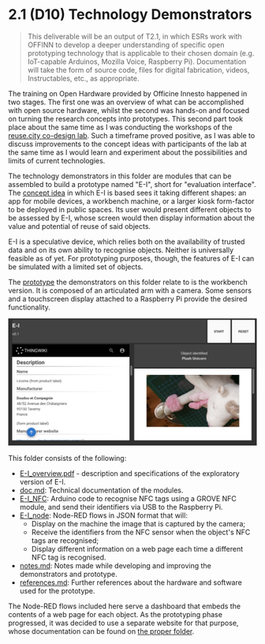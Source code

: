 # 2.1 (D10) Technology Demonstrators

> This deliverable will be an output of T2.1, in which ESRs work with OFFINN to develop a deeper understanding of specific open prototyping technology that is applicable to their chosen domain (e.g. IoT-capable Arduinos, Mozilla Voice, Raspberry Pi).
> Documentation will take the form of source code, files for digital fabrication, videos, Instructables, etc., as appropriate.

The training on Open Hardware provided by Officine Innesto happened in two stages. The first one was an overview of what can be accomplished with open source hardware, whilst the second was hands-on and focused on turning the research concepts into prototypes. This second part took place about the same time as I was conducting the workshops of the [reuse.city co-design lab](../D13_deployment-datasets/reuse-city). Such a timeframe proved positive, as I was able to discuss improvements to the concept ideas with participants of the lab at the same time as I would learn and experiment about the possibilities and limits of current technologies.

The technology demonstrators in this folder are modules that can be assembled to build a prototype named "E-I", short for "evaluation interface". The [concept idea](../D11_co-designed-concepts) in which E-I is based sees it taking different shapes: an app for mobile devices, a workbench machine, or a larger kiosk form-factor to be deployed in public spaces. Its user would present different objects to be assessed by E-I, whose screen would then display information about the value and potential of reuse of said objects.

E-I is a speculative device, which relies both on the availability of trusted data and on its own ability to recognise objects. Neither is universally feasible as of yet. For prototyping purposes, though, the features of E-I can be simulated with a limited set of objects.

The [prototype](../D12_documentation-of-prototypes) the demonstrators on this folder relate to is the workbench version. It is composed of an articulated arm with a camera. Some sensors and a touchscreen display attached to a Raspberry Pi provide the desired functionality.

![E-I_web](E-I_0.1.png)

This folder consists of the following:

 - [E-I_overview.pdf](E-I_overview.pdf) - description and specifications of the exploratory version of E-I.
 - [doc.md](doc.md): Technical documentation of the modules.
 - [E-I_NFC](E-I_NFC): Arduino code to recognise NFC tags using a GROVE NFC module, and send their identifiers via USB to the Raspberry Pi.
 - [E-I_node](E-I_node): Node-RED flows in JSON format that will:
    - Display on the machine the image that is captured by the camera;
    - Receive the identifiers from the NFC sensor when the object's NFC tags are recognised;
    - Display different information on a web page each time a different NFC tag is recognised.
 - [notes.md](notes.md): Notes made while developing and improving the demonstrators and prototype.
 - [references.md](references.md): Further references about the hardware and software used for the prototype.

The Node-RED flows included here serve a dashboard that embeds the contents of a web page for each object. As the prototyping phase progressed, it was decided to use a separate website for that purpose, whose documentation can be found on [the proper folder](../D12_documentation-of-prototypes/thingwiki).
